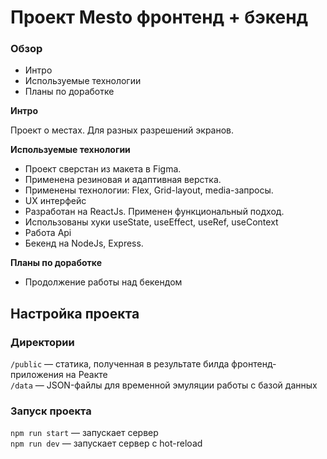 # Проект Mesto фронтенд + бэкенд

### Обзор
* Интро
* Используемые технологии
* Планы по доработке

**Интро**

Проект о местах. Для разных разрешений экранов.

**Используемые технологии**

* Проект сверстан из макета в Figma.
* Применена резиновая и адаптивная верстка.
* Применены технологии: Flex, Grid-layout, media-запросы.
* UX интерфейс
* Разработан на ReactJs. Применен функциональный подход.
* Использованы хуки useState, useEffect, useRef, useContext
* Работа Api
* Бекенд на NodeJs, Express.

**Планы по доработке**
* Продолжение работы над бекендом

## Настройка проекта

### Директории

`/public` — статика, полученная в результате билда фронтенд-приложения на Реакте  
`/data` — JSON-файлы для временной эмуляции работы с базой данных  

### Запуск проекта

`npm run start` — запускает сервер   
`npm run dev` — запускает сервер с hot-reload



